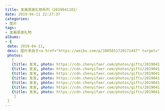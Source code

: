 ```yaml
---
title: 发酱感谢礼物系列（2019041101）
date: 2019-04-11 22:27:37
categories:
- 图片
tags:
- 发酱感谢礼物
albums:
- {
 date: 2019-04-11, 
 desc: 图片来自于<a href="https://weibo.com/p/1005051720171447" target="_blank">quanmmmmm</a><br/> 谢谢刘77小凡和shimada～，T恤细节很丰富呀，整体拍的时候因为运输的关系有点皱，磨了皮之后就好多了～～”,
 photos: 
   [
   {title: 发发, photo: https://cdn.chenyifaer.com/photos/gifts/2019041101/IMG_5840.JPG},
   {title: 发发, photo: https://cdn.chenyifaer.com/photos/gifts/2019041101/IMG_5841.JPG},
   {title: 发发, photo: https://cdn.chenyifaer.com/photos/gifts/2019041101/IMG_5842.JPG},
   {title: 发发, photo: https://cdn.chenyifaer.com/photos/gifts/2019041101/IMG_5843.JPG},
   {title: 发发, photo: https://cdn.chenyifaer.com/photos/gifts/2019041101/IMG_5844.JPG},
   {title: 发发, photo: https://cdn.chenyifaer.com/photos/gifts/2019041101/IMG_5845.JPG},
   {title: 发发, photo: https://cdn.chenyifaer.com/photos/gifts/2019041101/IMG_5846.JPG},
    ]
 }
---
```

